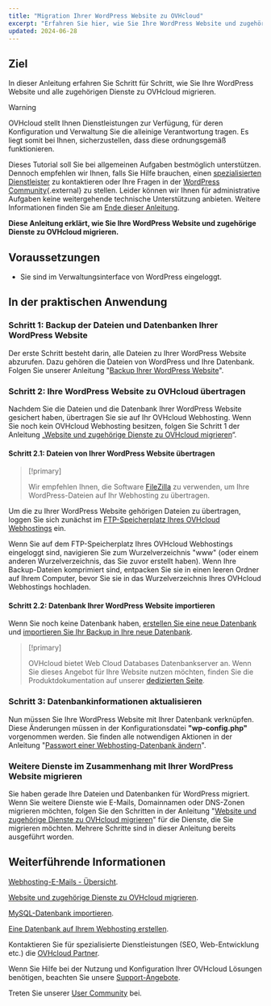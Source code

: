 ```yaml
---
title: "Migration Ihrer WordPress Website zu OVHcloud"
excerpt: "Erfahren Sie hier, wie Sie Ihre WordPress Website und zugehörige Dienste zu OVHcloud migrieren"
updated: 2024-06-28
---
```


## Ziel

In dieser Anleitung erfahren Sie Schritt für Schritt, wie Sie Ihre WordPress Website und alle zugehörigen Dienste zu OVHcloud migrieren.

> [!warning]
> OVHcloud stellt Ihnen Dienstleistungen zur Verfügung, für deren Konfiguration und Verwaltung Sie die alleinige Verantwortung tragen. Es liegt somit bei Ihnen, sicherzustellen, dass diese ordnungsgemäß funktionieren.
> 
> Dieses Tutorial soll Sie bei allgemeinen Aufgaben bestmöglich unterstützen. Dennoch empfehlen wir Ihnen, falls Sie Hilfe brauchen, einen [spezialisierten Dienstleister](/links/partner) zu kontaktieren oder Ihre Fragen in der [WordPress Community](https://wordpress.com/support/){.external} zu stellen. Leider können wir Ihnen für administrative Aufgaben keine weitergehende technische Unterstützung anbieten. Weitere Informationen finden Sie am [Ende dieser Anleitung](#go-further).
>

**Diese Anleitung erklärt, wie Sie Ihre WordPress Website und zugehörige Dienste zu OVHcloud migrieren.**

## Voraussetzungen

- Sie sind im Verwaltungsinterface von WordPress eingeloggt.

## In der praktischen Anwendung

### Schritt 1: Backup der Dateien und Datenbanken Ihrer WordPress Website

Der erste Schritt besteht darin, alle Dateien zu Ihrer WordPress Website abzurufen. Dazu gehören die Dateien von WordPress und Ihre Datenbank. Folgen Sie unserer Anleitung "[Backup Ihrer WordPress Website](/pages/web_cloud/web_hosting/how_to_backup_your_wordpress)".

### Schritt 2: Ihre WordPress Website zu OVHcloud übertragen

Nachdem Sie die Dateien und die Datenbank Ihrer WordPress Website gesichert haben, übertragen Sie sie auf Ihr OVHcloud Webhosting. Wenn Sie noch kein OVHcloud Webhosting besitzen, folgen Sie Schritt 1 der Anleitung „[Website und zugehörige Dienste zu OVHcloud migrieren](/pages/web_cloud/web_hosting/hosting_migrating_to_ovh)“.

#### Schritt 2.1: Dateien von Ihrer WordPress Website übertragen

> [!primary]
>
> Wir empfehlen Ihnen, die Software [FileZilla](/pages/web_cloud/web_hosting/ftp_filezilla_user_guide) zu verwenden, um Ihre WordPress-Dateien auf Ihr Webhosting zu übertragen.
>

Um die zu Ihrer WordPress Website gehörigen Dateien zu übertragen, loggen Sie sich zunächst im [FTP-Speicherplatz Ihres OVHcloud Webhostings](/pages/web_cloud/web_hosting/ftp_connection) ein.

Wenn Sie auf dem FTP-Speicherplatz Ihres OVHcloud Webhostings eingeloggt sind, navigieren Sie zum Wurzelverzeichnis "www" (oder einem anderen Wurzelverzeichnis, das Sie zuvor erstellt haben). Wenn Ihre Backup-Dateien komprimiert sind, entpacken Sie sie in einen leeren Ordner auf Ihrem Computer, bevor Sie sie in das Wurzelverzeichnis Ihres OVHcloud Webhostings hochladen.

#### Schritt 2.2: Datenbank Ihrer WordPress Website importieren

Wenn Sie noch keine Datenbank haben, [erstellen Sie eine neue Datenbank](/pages/web_cloud/web_hosting/sql_create_database) und [importieren Sie Ihr Backup in Ihre neue Datenbank](/pages/web_cloud/web_hosting/sql_importing_mysql_database).

> [!primary]
>
> OVHcloud bietet Web Cloud Databases Datenbankserver an. Wenn Sie dieses Angebot für Ihre Website nutzen möchten, finden Sie die Produktdokumentation auf unserer [dedizierten Seite](/links/web/databases).
>

### Schritt 3: Datenbankinformationen aktualisieren

Nun müssen Sie Ihre WordPress Website mit Ihrer Datenbank verknüpfen. Diese Änderungen müssen in der Konfigurationsdatei **"wp-config.php"** vorgenommen werden. Sie finden alle notwendigen Aktionen in der Anleitung "[Passwort einer Webhosting-Datenbank ändern](/pages/web_cloud/web_hosting/sql_change_password)".

### Weitere Dienste im Zusammenhang mit Ihrer WordPress Website migrieren

Sie haben gerade Ihre Dateien und Datenbanken für WordPress migriert. Wenn Sie weitere Dienste wie E-Mails, Domainnamen oder DNS-Zonen migrieren möchten, folgen Sie den Schritten in der Anleitung "[Website und zugehörige Dienste zu OVHcloud migrieren](/pages/web_cloud/web_hosting/hosting_migrating_to_ovh)" für die Dienste, die Sie migrieren möchten. Mehrere Schritte sind in dieser Anleitung bereits ausgeführt worden.

## Weiterführende Informationen <a name="go-further"></a>

[Webhosting-E-Mails - Übersicht](/pages/web_cloud/email_and_collaborative_solutions/mx_plan/email_generalities).

[Website und zugehörige Dienste zu OVHcloud migrieren](/pages/web_cloud/web_hosting/hosting_migrating_to_ovh).

[MySQL-Datenbank importieren](/pages/web_cloud/web_hosting/sql_importing_mysql_database).

[Eine Datenbank auf Ihrem Webhosting erstellen](/pages/web_cloud/web_hosting/sql_create_database).
 
Kontaktieren Sie für spezialisierte Dienstleistungen (SEO, Web-Entwicklung etc.) die [OVHcloud Partner](/links/partner).
 
Wenn Sie Hilfe bei der Nutzung und Konfiguration Ihrer OVHcloud Lösungen benötigen, beachten Sie unsere [Support-Angebote](/links/support).
 
Treten Sie unserer [User Community](/links/community) bei.
